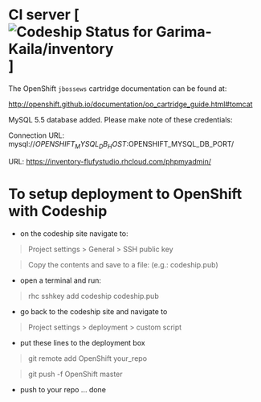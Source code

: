 # CI server [ ![Codeship Status for Garima-Kaila/inventory](https://codeship.com/projects/994162c0-544e-0134-507e-4ab5dfe4e53b/status?branch=master)]

The OpenShift `jbossews` cartridge documentation can be found at:

http://openshift.github.io/documentation/oo_cartridge_guide.html#tomcat

MySQL 5.5 database added.  Please make note of these credentials:
<!---
...   Root User: adminjhZbJVw
...   Root Password: y-pKXp4uKrTy
...   Database Name: inventory
-->
Connection URL: mysql://$OPENSHIFT_MYSQL_DB_HOST:$OPENSHIFT_MYSQL_DB_PORT/

<!---
Please make note of these MySQL credentials again:
...  Root User: adminjhZbJVw
...  Root Password: y-pKXp4uKrTy
-->
URL: https://inventory-flufystudio.rhcloud.com/phpmyadmin/

# To setup deployment to OpenShift with Codeship

- on the codeship site navigate to: 

>Project settings > General > SSH public key

 
> Copy the contents and save to a file: (e.g.: codeship.pub)

- open a terminal and run:

>rhc sshkey add codeship codeship.pub 

- go back to the codeship site and navigate to

>Project settings > deployment > custom script

- put these lines to the deployment box

>git remote add OpenShift your_repo

>git push -f OpenShift master

- push to your repo ... done
